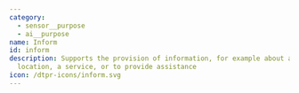 ```yaml
---
category: 
  - sensor__purpose
  - ai__purpose
name: Inform
id: inform
description: Supports the provision of information, for example about a
  location, a service, or to provide assistance
icon: /dtpr-icons/inform.svg
---
```

